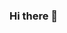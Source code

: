 ### Hi there 👋

<!--
[![Anurag's GitHub stats](https://github-readme-stats.vercel.app/api?username=Kihh)](https://github.com/anuraghazra/github-readme-stats)
